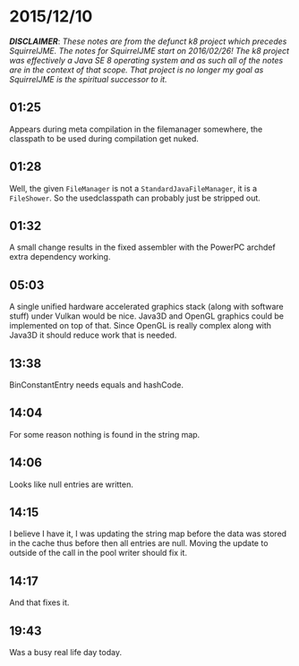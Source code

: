 # 2015/12/10

***DISCLAIMER***: _These notes are from the defunct k8 project which_
_precedes SquirrelJME. The notes for SquirrelJME start on 2016/02/26!_
_The k8 project was effectively a Java SE 8 operating system and as such_
_all of the notes are in the context of that scope. That project is no_
_longer my goal as SquirrelJME is the spiritual successor to it._

## 01:25

Appears during meta compilation in the filemanager somewhere, the classpath to
be used during compilation get nuked.

## 01:28

Well, the given `FileManager` is not a `StandardJavaFileManager`, it is a
`FileShower`. So the usedclasspath can probably just be stripped out.

## 01:32

A small change results in the fixed assembler with the PowerPC archdef extra
dependency working.

## 05:03

A single unified hardware accelerated graphics stack (along with software
stuff) under Vulkan would be nice. Java3D and OpenGL graphics could be
implemented on top of that. Since OpenGL is really complex along with Java3D
it should reduce work that is needed.

## 13:38

BinConstantEntry needs equals and hashCode.

## 14:04

For some reason nothing is found in the string map.

## 14:06

Looks like null entries are written.

## 14:15

I believe I have it, I was updating the string map before the data was stored
in the cache thus before then all entries are null. Moving the update to
outside of the call in the pool writer should fix it.

## 14:17

And that fixes it.

## 19:43

Was a busy real life day today.

